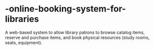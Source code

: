 # -online-booking-system-for-libraries
A web-based system to allow library patrons to browse catalog items, reserve and purchase items, and book physical resources (study rooms, seats, equipment). 
